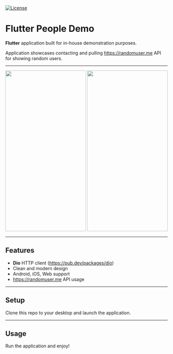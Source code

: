 [![License](https://img.shields.io/badge/License-Apache%202.0-blue.svg)](https://opensource.org/licenses/Apache-2.0)

Flutter People Demo
============

**Flutter** application built for in-house demonstration purposes.

Application showcases contacting and pulling https://randomuser.me API for showing random users.

---

<p align="center">
  <img width=250 height=500 src="https://i.ibb.co/G963L5j/Simulator-Screen-Shot-i-Phone-13-2021-09-21-at-14-38-14.png">
  <img width=250 height=500 src="https://i.ibb.co/KFT4C7m/Simulator-Screen-Shot-i-Phone-13-2021-09-21-at-14-38-25.png">
</p>

---

## Features
- **Dio** HTTP client (https://pub.dev/packages/dio)
- Clean and modern design
- Android, iOS, Web support
- https://randomuser.me API usage

---

## Setup
Clone this repo to your desktop and launch the application.

---

## Usage
Run the application and enjoy!
